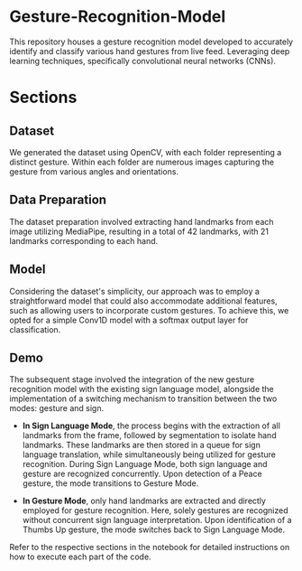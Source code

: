 # Gesture-Recognition-Model

This repository houses a gesture recognition model developed to accurately identify and classify various hand gestures from live feed. Leveraging deep learning techniques, specifically convolutional neural networks (CNNs).

# Sections
## Dataset
We generated the dataset using OpenCV, with each folder representing a distinct gesture. Within each folder are numerous images capturing the gesture from various angles and orientations.  

## Data Preparation
The dataset preparation involved extracting hand landmarks from each image utilizing MediaPipe, resulting in a total of 42 landmarks, with 21 landmarks corresponding to each hand. 

## Model

Considering the dataset's simplicity, our approach was to employ a straightforward model that could also accommodate additional features, such as allowing users to incorporate custom gestures. To achieve this, we opted for a simple Conv1D model with a softmax output layer for classification.
## Demo 
The subsequent stage involved the integration of the new gesture recognition model with the existing sign language model, alongside the implementation of a switching mechanism to transition between the two modes: gesture and sign.

- **In Sign Language Mode**, the process begins with the extraction of all landmarks from the frame, followed by segmentation to isolate hand landmarks. These landmarks are then stored in a queue for sign language translation, while simultaneously being utilized for gesture recognition. During Sign Language Mode, both sign language and gesture are recognized concurrently. Upon detection of a Peace gesture, the mode transitions to Gesture Mode.

- **In Gesture Mode**, only hand landmarks are extracted and directly employed for gesture recognition. Here, solely gestures are recognized without concurrent sign language interpretation. Upon identification of a Thumbs Up gesture, the mode switches back to Sign Language Mode.


Refer to the respective sections in the notebook for detailed instructions on how to execute each part of the code.
